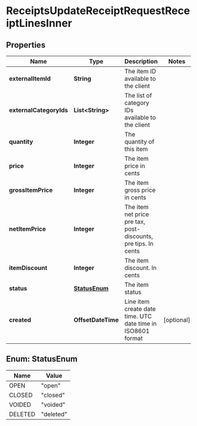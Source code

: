 

# ReceiptsUpdateReceiptRequestReceiptLinesInner


## Properties

| Name | Type | Description | Notes |
|------------ | ------------- | ------------- | -------------|
|**externalItemId** | **String** | The item ID available to the client |  |
|**externalCategoryIds** | **List&lt;String&gt;** | The list of category IDs available to the client |  |
|**quantity** | **Integer** | The quantity of this item |  |
|**price** | **Integer** | The item price in cents |  |
|**grossItemPrice** | **Integer** | The item gross price in cents |  |
|**netItemPrice** | **Integer** | The item net price pre tax, post-discounts, pre tips. In cents |  |
|**itemDiscount** | **Integer** | The item discount. In cents |  |
|**status** | [**StatusEnum**](#StatusEnum) | The item status |  |
|**created** | **OffsetDateTime** | Line item create date time. UTC date time in ISO8601 format |  [optional] |



## Enum: StatusEnum

| Name | Value |
|---- | -----|
| OPEN | &quot;open&quot; |
| CLOSED | &quot;closed&quot; |
| VOIDED | &quot;voided&quot; |
| DELETED | &quot;deleted&quot; |



